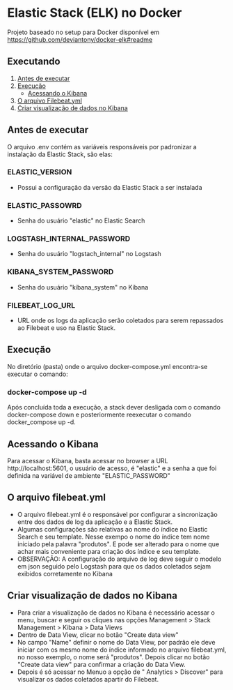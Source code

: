 # Elastic Stack (ELK) no Docker

Projeto baseado no setup para Docker disponível em https://github.com/deviantony/docker-elk#readme

## Executando

1. [Antes de executar](#antes-de-executar)
1. [Execução](#execução)
    * [Acessando o Kibana](#acessando-o-kibana)
1. [O arquivo Filebeat.yml](#o-arquivo-filebeat.yml)
1. [Criar visualização de dados no Kibana](#criar-visualização-de-dados-no-Kibana)

## Antes de executar
O arquivo .env contém as variáveis responsáveis por padronizar a instalação da Elastic Stack, são elas:

### ELASTIC_VERSION
* Possui a configuração da versão da Elastic Stack a ser instalada

### ELASTIC_PASSOWRD
* Senha do usuário "elastic" no Elastic Search

### LOGSTASH_INTERNAL_PASSWORD
* Senha do usuário "logstach_internal" no Logstash

### KIBANA_SYSTEM_PASSWORD
* Senha do usuário "kibana_system" no Kibana

### FILEBEAT_LOG_URL
* URL onde os logs da aplicação serão coletados para serem repassados ao Filebeat e uso na Elastic Stack.

## Execução

No diretório (pasta) onde o arquivo docker-compose.yml encontra-se executar o comando: 

### docker-compose up -d

Após concluída toda a execução, a stack dever desligada com o comando docker-compose down e posteriormente reexecutar o comando docker_compose up -d.

## Acessando o Kibana
Para acessar o Kibana, basta acessar no browser a URL http://localhost:5601, o usuário de acesso, é "elastic" e a senha a que foi definida na variável de ambiente "ELASTIC_PASSWORD"

## O arquivo filebeat.yml
* O arquivo filebeat.yml é o responsável por configurar a sincronização entre dos dados de log da aplicação e a Elastic Stack.
* Algumas configurações são relativas ao nome do índice no Elastic Search e seu template. Nesse exempo o nome do índice tem nome iniciado pela palavra "produtos". E pode ser alterado para o nome que achar mais conveniente para criação dos índice e seu template.
* OBSERVAÇÃO: A configuração do arquivo de log deve seguir o modelo em json seguido pelo Logstash para que os dados coletados sejam exibidos corretamente no Kibana

## Criar visualização de dados no Kibana
* Para criar a visualização de dados no Kibana é necessário acessar o menu, buscar e seguir os cliques nas opções Management > Stack Management > Kibana > Data Views
* Dentro de Data View, clicar no botão "Create data view"
* No campo "Name" definir o nome do Data View, por padrão ele deve iniciar com os mesmo nome do índice informado no arquivo filebeat.yml, no nosso exemplo, o nome será "produtos". Depois clicar no botão "Create data view" para confirmar a criação do Data View.
* Depois é só acessar no Menuo a opção de " Analytics > Discover" para visualizar os dados coletados apartir do Filebeat.
